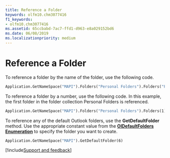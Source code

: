 ```yaml
---
title: Reference a Folder
keywords: olfm10.chm3077416
f1_keywords:
- olfm10.chm3077416
ms.assetid: 65ccbabd-7ac7-ffd1-d963-e8a029152bd6
ms.date: 06/08/2019
ms.localizationpriority: medium
---
```



# Reference a Folder

To reference a folder by the name of the folder, use the following code.


```vb
Application.GetNameSpace("MAPI").Folders("Personal Folders").Folders("Product Ideas")
```


To reference a folder by a number, use the following code. In this example, the first folder in the folder collection Personal Folders is referenced.




```vb
Application.GetNameSpace("MAPI").Folders("Personal Folders").Folders(1)
```

To reference any of the default Outlook folders, use the **GetDefaultFolder** method. Use the appropriate constant value from the **[OlDefaultFolders Enumeration](../../../api/Outlook.OlDefaultFolders.md)** to specify the folder you want to create.



```vb
Application.GetNameSpace("MAPI").GetDefaultFolder(6)
```

[!include[Support and feedback](~/includes/feedback-boilerplate.md)]